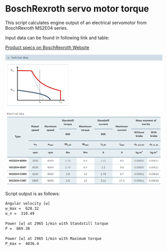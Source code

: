 # BoschRexroth servo motor torque

This script calculates engine output of an electrical servomotor from BoschRexroth MS2E04 series.

Input data can be found in following link and table:

[Product specs on BoschRexroth Website](https://www.boschrexroth.com/en/xc/products/product-groups/electric-drives-and-controls/motors-and-gearboxes/synchronous-servo-motors/ms2e/ms2e04)

![MS2E04 Technical Data](MS2E04_technical-data.png)

Script output is as follows:

```
Angular velocity [w]
w_max =  628.32
w_n =  310.49

Power [w] at 2965 1/min with Standstill torque
P =  869.38

Power [w] at 2965 1/min with Maximum torque
P_max =  4036.4
```
